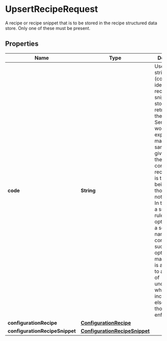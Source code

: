 

# UpsertRecipeRequest

A recipe or recipe snippet that is to be stored in the recipe structured data store.  Only one of these must be present.
## Properties

Name | Type | Description | Notes
------------ | ------------- | ------------- | -------------
**code** | **String** | User given string name (code) to identify the recipe or snippet for storage in and retrieval from the data store.  Sensibly it would be expected to match the same code given inside the configuration recipe, if that is the element being stored,  though this is not enforced. In the case of a snippet for rules or options, again a sensible naming convention such as options_...  or marketrules_... is advocated to aid in ease of understanding when included elsewhere though not enforced. | 
**configurationRecipe** | [**ConfigurationRecipe**](ConfigurationRecipe.md) |  | 
**configurationRecipeSnippet** | [**ConfigurationRecipeSnippet**](ConfigurationRecipeSnippet.md) |  | 



